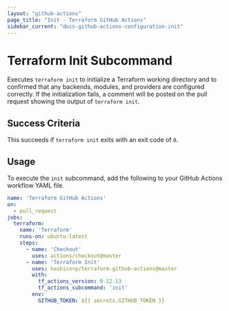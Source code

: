 ```yaml
---
layout: "github-actions"
page_title: "Init - Terraform GitHub Actions"
sidebar_current: "docs-github-actions-configuration-init"
---
```


# Terraform Init Subcommand

Executes `terraform init` to initialize a Terraform working directory and to confirmed that any backends, modules, and providers are configured correctly. If the initialization fails, a comment will be posted on the pull request showing the output of `terraform init`.

## Success Criteria

This succeeds if `terraform init` exits with an exit code of `0`.

## Usage

To execute the `init` subcommand, add the following to your GitHub Actions workflow YAML file.

```yaml
name: 'Terraform GitHub Actions'
on:
  - pull_request
jobs:
  terraform:
    name: 'Terraform'
    runs-on: ubuntu-latest
    steps:
      - name: 'Checkout'
        uses: actions/checkout@master
      - name: 'Terraform Init'
        uses: hashicorp/terraform-github-actions@master
        with:
          tf_actions_version: 0.12.13
          tf_actions_subcommand: 'init'
        env:
          GITHUB_TOKEN: ${{ secrets.GITHUB_TOKEN }}
```
